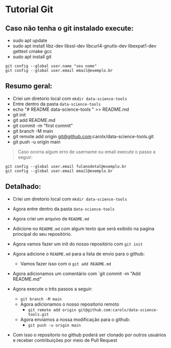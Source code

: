 # Tutorial Git

## Caso não tenha o git instalado execute:

* sudo apt update
* sudo apt install libz-dev libssl-dev libcurl4-gnutls-dev libexpat1-dev gettext cmake gcc
* sudo apt install git

``` console
git config --global user.name "seu nome"
git config --global user.email email@exemplo.br
```

## Resumo geral:

* Criei um diretorio local com `mkdir data-science-tools`
* Entre dentro da pasta ``data-science-tools``
* echo "# README data-science-tools " >> README.md
* git init
* git add README.md
* git commit -m "first commit"
* git branch -M main
* git remote add origin git@github.com:carolx/data-science-tools.git
* git push -u origin main


> Caso ocorra algum erro de username ou email execute o passo a seguir:

``` console
git config --global user.email fulanodetal@exemplo.br
git config --global user.email email@exemplo.br
```

## Detalhado:

* Criei um diretorio local com `mkdir data-science-tools`
* Agora entre dentro da pasta `data-science-tools`
* Agora criei um arquivo de `README.md`
* Adicione no `README.md` com algum texto que será exibido na pagina principal do seu repositório.
* Agora vamos fazer um init do nosso repositório com `git init`
* Agora adicione o `README.md` para a lista de envio para o github:
    * Vamos fazer isso com o `git add README.md`
* Agora adicionamos um comentário com `git commit -m "Add README.md"
* Agora execute o três passos a seguir:
    * `git branch -M main`
    * Agora adicionamos o nosso repositorio remoto
        * `git remote add origin git@github.com:carolx/data-science-tools.git`
    * Agora enviamos a nossa modificação para o github:
        * `git push -u origin main`

* Com isso o repositorio no github poderá ser clonado por outros usuários e receber contribuições por meio de Pull Request
